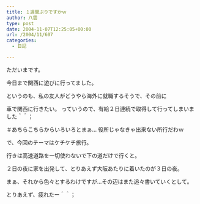 ```yaml
---
title: １週間ぶりですかｗ
author: 八雲
type: post
date: 2004-11-07T12:25:05+00:00
url: /2004/11/607
categories:
  - 日記

---
```

ただいまです。
  
今日まで関西に遊びに行ってました。
  
というのも、私の友人がどうやら海外に就職するそうで、その前に
  
車で関西に行きたい。 っていうので、有給２日連続で取得して行ってしまいました＾＾；
  
＃あちらこちらからいろいろとまぁ… 役所じゃなきゃ出来ない所行だわｗ

で、今回のテーマはケチケチ旅行。
  
行きは高速道路を一切使わないで下の道だけで行くと。
  
２日の夜に家を出発して、とりあえず大阪あたりに着いたのが３日の夜。
  
まぁ、それから色々とするわけですが…その辺はまた追々書いていくとして。
  
とりあえず、疲れたー＾＾；
